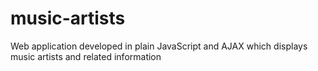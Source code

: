 # music-artists

Web application developed in plain JavaScript and AJAX which displays music artists and related information
